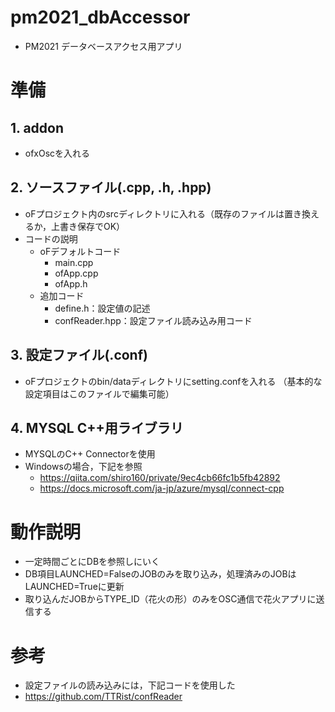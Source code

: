 # pm2021_dbAccessor
- PM2021 データベースアクセス用アプリ

# 準備
## 1. addon
- ofxOscを入れる
## 2. ソースファイル(.cpp, .h, .hpp)
- oFプロジェクト内のsrcディレクトリに入れる（既存のファイルは置き換えるか，上書き保存でOK）
- コードの説明
    - oFデフォルトコード
        - main.cpp
        - ofApp.cpp
        - ofApp.h
    - 追加コード
        - define.h：設定値の記述
        - confReader.hpp：設定ファイル読み込み用コード
## 3. 設定ファイル(.conf)
- oFプロジェクトのbin/dataディレクトリにsetting.confを入れる （基本的な設定項目はこのファイルで編集可能）
## 4. MYSQL C++用ライブラリ
- MYSQLのC++ Connectorを使用
- Windowsの場合，下記を参照
    - https://qiita.com/shiro160/private/9ec4cb66fc1b5fb42892
    - https://docs.microsoft.com/ja-jp/azure/mysql/connect-cpp

# 動作説明
- 一定時間ごとにDBを参照しにいく
- DB項目LAUNCHED=FalseのJOBのみを取り込み，処理済みのJOBはLAUNCHED=Trueに更新
- 取り込んだJOBからTYPE_ID（花火の形）のみをOSC通信で花火アプリに送信する

# 参考
- 設定ファイルの読み込みには，下記コードを使用した
- https://github.com/TTRist/confReader